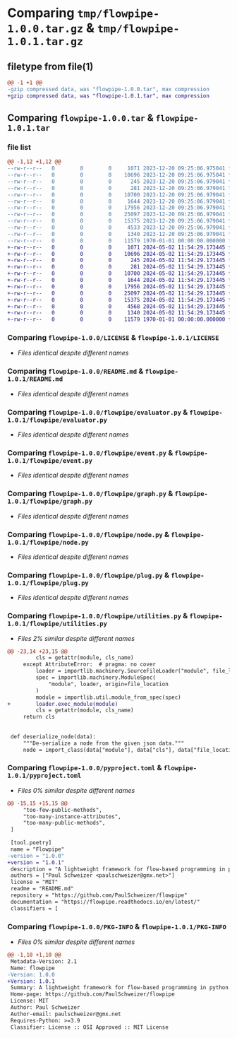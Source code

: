 # Comparing `tmp/flowpipe-1.0.0.tar.gz` & `tmp/flowpipe-1.0.1.tar.gz`

## filetype from file(1)

```diff
@@ -1 +1 @@
-gzip compressed data, was "flowpipe-1.0.0.tar", max compression
+gzip compressed data, was "flowpipe-1.0.1.tar", max compression
```

## Comparing `flowpipe-1.0.0.tar` & `flowpipe-1.0.1.tar`

### file list

```diff
@@ -1,12 +1,12 @@
--rw-r--r--   0        0        0     1071 2023-12-20 09:25:06.975041 flowpipe-1.0.0/LICENSE
--rw-r--r--   0        0        0    10696 2023-12-20 09:25:06.975041 flowpipe-1.0.0/README.md
--rw-r--r--   0        0        0      245 2023-12-20 09:25:06.979041 flowpipe-1.0.0/flowpipe/__init__.py
--rw-r--r--   0        0        0      281 2023-12-20 09:25:06.979041 flowpipe-1.0.0/flowpipe/errors.py
--rw-r--r--   0        0        0    10700 2023-12-20 09:25:06.979041 flowpipe-1.0.0/flowpipe/evaluator.py
--rw-r--r--   0        0        0     1644 2023-12-20 09:25:06.979041 flowpipe-1.0.0/flowpipe/event.py
--rw-r--r--   0        0        0    17956 2023-12-20 09:25:06.979041 flowpipe-1.0.0/flowpipe/graph.py
--rw-r--r--   0        0        0    25097 2023-12-20 09:25:06.979041 flowpipe-1.0.0/flowpipe/node.py
--rw-r--r--   0        0        0    15375 2023-12-20 09:25:06.979041 flowpipe-1.0.0/flowpipe/plug.py
--rw-r--r--   0        0        0     4533 2023-12-20 09:25:06.979041 flowpipe-1.0.0/flowpipe/utilities.py
--rw-r--r--   0        0        0     1340 2023-12-20 09:25:06.979041 flowpipe-1.0.0/pyproject.toml
--rw-r--r--   0        0        0    11579 1970-01-01 00:00:00.000000 flowpipe-1.0.0/PKG-INFO
+-rw-r--r--   0        0        0     1071 2024-05-02 11:54:29.173445 flowpipe-1.0.1/LICENSE
+-rw-r--r--   0        0        0    10696 2024-05-02 11:54:29.173445 flowpipe-1.0.1/README.md
+-rw-r--r--   0        0        0      245 2024-05-02 11:54:29.173445 flowpipe-1.0.1/flowpipe/__init__.py
+-rw-r--r--   0        0        0      281 2024-05-02 11:54:29.173445 flowpipe-1.0.1/flowpipe/errors.py
+-rw-r--r--   0        0        0    10700 2024-05-02 11:54:29.173445 flowpipe-1.0.1/flowpipe/evaluator.py
+-rw-r--r--   0        0        0     1644 2024-05-02 11:54:29.173445 flowpipe-1.0.1/flowpipe/event.py
+-rw-r--r--   0        0        0    17956 2024-05-02 11:54:29.173445 flowpipe-1.0.1/flowpipe/graph.py
+-rw-r--r--   0        0        0    25097 2024-05-02 11:54:29.173445 flowpipe-1.0.1/flowpipe/node.py
+-rw-r--r--   0        0        0    15375 2024-05-02 11:54:29.173445 flowpipe-1.0.1/flowpipe/plug.py
+-rw-r--r--   0        0        0     4568 2024-05-02 11:54:29.173445 flowpipe-1.0.1/flowpipe/utilities.py
+-rw-r--r--   0        0        0     1340 2024-05-02 11:54:29.173445 flowpipe-1.0.1/pyproject.toml
+-rw-r--r--   0        0        0    11579 1970-01-01 00:00:00.000000 flowpipe-1.0.1/PKG-INFO
```

### Comparing `flowpipe-1.0.0/LICENSE` & `flowpipe-1.0.1/LICENSE`

 * *Files identical despite different names*

### Comparing `flowpipe-1.0.0/README.md` & `flowpipe-1.0.1/README.md`

 * *Files identical despite different names*

### Comparing `flowpipe-1.0.0/flowpipe/evaluator.py` & `flowpipe-1.0.1/flowpipe/evaluator.py`

 * *Files identical despite different names*

### Comparing `flowpipe-1.0.0/flowpipe/event.py` & `flowpipe-1.0.1/flowpipe/event.py`

 * *Files identical despite different names*

### Comparing `flowpipe-1.0.0/flowpipe/graph.py` & `flowpipe-1.0.1/flowpipe/graph.py`

 * *Files identical despite different names*

### Comparing `flowpipe-1.0.0/flowpipe/node.py` & `flowpipe-1.0.1/flowpipe/node.py`

 * *Files identical despite different names*

### Comparing `flowpipe-1.0.0/flowpipe/plug.py` & `flowpipe-1.0.1/flowpipe/plug.py`

 * *Files identical despite different names*

### Comparing `flowpipe-1.0.0/flowpipe/utilities.py` & `flowpipe-1.0.1/flowpipe/utilities.py`

 * *Files 2% similar despite different names*

```diff
@@ -23,14 +23,15 @@
         cls = getattr(module, cls_name)
     except AttributeError:  # pragma: no cover
         loader = importlib.machinery.SourceFileLoader("module", file_location)
         spec = importlib.machinery.ModuleSpec(
             "module", loader, origin=file_location
         )
         module = importlib.util.module_from_spec(spec)
+        loader.exec_module(module)
         cls = getattr(module, cls_name)
     return cls
 
 
 def deserialize_node(data):
     """De-serialize a node from the given json data."""
     node = import_class(data["module"], data["cls"], data["file_location"])(
```

### Comparing `flowpipe-1.0.0/pyproject.toml` & `flowpipe-1.0.1/pyproject.toml`

 * *Files 0% similar despite different names*

```diff
@@ -15,15 +15,15 @@
     "too-few-public-methods",
     "too-many-instance-attributes",
     "too-many-public-methods",
 ]
 
 [tool.poetry]
 name = "Flowpipe"
-version = "1.0.0"
+version = "1.0.1"
 description = "A lightweight framework for flow-based programming in python."
 authors = ["Paul Schweizer <paulschweizer@gmx.net>"]
 license = "MIT"
 readme = "README.md"
 repository = "https://github.com/PaulSchweizer/flowpipe"
 documentation = "https://flowpipe.readthedocs.io/en/latest/"
 classifiers = [
```

### Comparing `flowpipe-1.0.0/PKG-INFO` & `flowpipe-1.0.1/PKG-INFO`

 * *Files 0% similar despite different names*

```diff
@@ -1,10 +1,10 @@
 Metadata-Version: 2.1
 Name: flowpipe
-Version: 1.0.0
+Version: 1.0.1
 Summary: A lightweight framework for flow-based programming in python.
 Home-page: https://github.com/PaulSchweizer/flowpipe
 License: MIT
 Author: Paul Schweizer
 Author-email: paulschweizer@gmx.net
 Requires-Python: >=3.9
 Classifier: License :: OSI Approved :: MIT License
```

